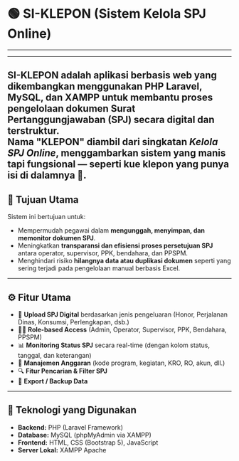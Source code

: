 # 🟢 SI-KLEPON (Sistem Kelola SPJ Online)
---
---
**SI-KLEPON** adalah aplikasi berbasis web yang dikembangkan menggunakan **PHP Laravel**, **MySQL**, dan **XAMPP** untuk membantu proses **pengelolaan dokumen Surat Pertanggungjawaban (SPJ)** secara digital dan terstruktur.  
Nama **"KLEPON"** diambil dari singkatan *Kelola SPJ Online*, menggambarkan sistem yang manis tapi fungsional — seperti kue klepon yang punya isi di dalamnya 🍡.
---

## 🎯 Tujuan Utama
Sistem ini bertujuan untuk:
- Mempermudah pegawai dalam **mengunggah, menyimpan, dan memonitor dokumen SPJ**.
- Meningkatkan **transparansi dan efisiensi proses persetujuan SPJ** antara operator, supervisor, PPK, bendahara, dan PPSPM.
- Menghindari risiko **hilangnya data atau duplikasi dokumen** seperti yang sering terjadi pada pengelolaan manual berbasis Excel.

---

## ⚙️ Fitur Utama
- 📁 **Upload SPJ Digital** berdasarkan jenis pengeluaran (Honor, Perjalanan Dinas, Konsumsi, Perlengkapan, dsb.)
- 👩‍💼 **Role-based Access** (Admin, Operator, Supervisor, PPK, Bendahara, PPSPM)
- 📊 **Monitoring Status SPJ** secara real-time (dengan kolom status, tanggal, dan keterangan)
- 🧾 **Manajemen Anggaran** (kode program, kegiatan, KRO, RO, akun, dll.)
- 🔍 **Fitur Pencarian & Filter SPJ**
- 💾 **Export / Backup Data**

---

## 🧱 Teknologi yang Digunakan
- **Backend:** PHP (Laravel Framework)
- **Database:** MySQL (phpMyAdmin via XAMPP)
- **Frontend:** HTML, CSS (Bootstrap 5), JavaScript
- **Server Lokal:** XAMPP Apache
